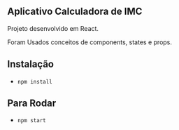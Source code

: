 ## Aplicativo Calculadora de IMC

Projeto desenvolvido em React.

Foram Usados conceitos de components, states e props.

## Instalação

- `npm install`

## Para Rodar

- `npm start`
